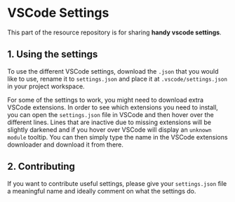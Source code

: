 # VSCode Settings
This part of the resource repository is for sharing __handy vscode settings__. 


## 1. Using the settings
To use the different VSCode settings, download the `.json` that you would like to use, rename it to `settings.json` and place
it at `.vscode/settings.json` in your project workspace.

For some of the settings to work, you might need to download extra VSCode extensions. In order to see
which extensions you need to install, you can open the `settings.json` file in VSCode and then hover over the different lines. 
Lines that are inactive due to missing extensions will be slightly darkened and if you hover over VSCode will display an 
`unknown module` tooltip. You can then simply type the name in the VSCode extensions downloader and download it from there.


## 2. Contributing
If you want to contribute useful settings, please give your `settings.json` file a 
meaningful name and ideally comment on what the settings do.
